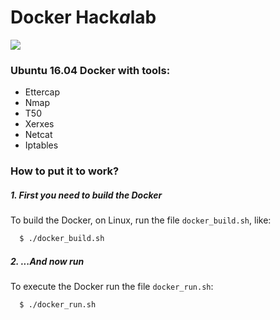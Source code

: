 # Docker Hack*a*lab

![](https://img.shields.io/badge/Version-0.0.2-blue.svg)
### Ubuntu 16.04 Docker with tools:
                
 + Ettercap
 + Nmap
 + T50
 + Xerxes
 + Netcat
 + Iptables

### How to put it to work?

##### 1. First you need to build the Docker
To build the Docker, on Linux, run the file `docker_build.sh`, like:

```sh
  $ ./docker_build.sh
```
##### 2. ...And now run
To execute the Docker run the file `docker_run.sh`: 

```sh
  $ ./docker_run.sh
```
